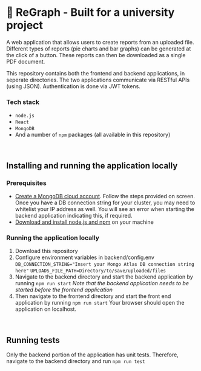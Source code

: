 # :signal_strength: ReGraph - Built for a university project
A web application that allows users to create reports from an uploaded file. Different types of reports (pie charts and bar graphs) can be generated at the click of a button. These reports can then be downloaded as a single PDF document.

This repository contains both the frontend and backend applications, in seperate directories. The two applications communicate via RESTful APIs (using JSON). Authentication is done via JWT tokens.

### Tech stack
* `node.js`
* `React`
* `MongoDB` 
* And a number of `npm`  packages (all available in this repository)

<br/>

## Installing and running the application locally

### Prerequisites
* [Create a MongoDB cloud account](https://account.mongodb.com/account/register). Follow the steps provided on screen. Once you have a DB connection string for your cluster, you may need to whitelist your IP address as well. You will see an error when starting the backend application indicating this, if required.
*  [Download and install node.js and npm](https://docs.npmjs.com/downloading-and-installing-node-js-and-npm) on your machine

### Running the application locally

1. Download this repository
2. Configure environment variables in backend/config.env
   `DB_CONNECTION_STRING="Insert your Mongo Atlas DB connection string here"`
   `UPLOADS_FILE_PATH=Directory/to/save/uploaded/files`
3. Navigate to the backend directory and start the backend application by running
   `npm run start`
   _Note that the backend application needs to be started before the frontend application_
4. Then navigate to the frontend directory and start the front end application by running
   `npm run start`
   Your browser should open the application on localhost.

<br/>

## Running tests
Only the backend portion of the application has unit tests. Therefore, navigate to the backend directory and run
`npm run test`
